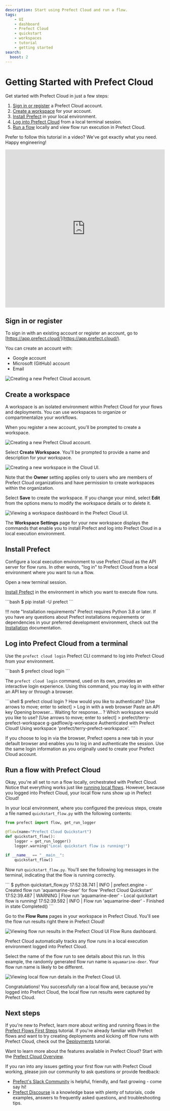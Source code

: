```yaml
---
description: Start using Prefect Cloud and run a flow.
tags:
    - UI
    - dashboard
    - Prefect Cloud
    - quickstart
    - workspaces
    - tutorial
    - getting started
search:
  boost: 2
---
```


# Getting Started with Prefect Cloud <span class="badge cloud"></span>

Get started with Prefect Cloud in just a few steps:

1. [Sign in or register](#sign-in-or-register) a Prefect Cloud account.
1. [Create a workspace](#create-a-workspace) for your account.
1. [Install Prefect](#install-prefect) in your local environment.
1. [Log into Prefect Cloud](#log-into-prefect-cloud-from-a-terminal) from a local terminal session.
1. [Run a flow](#run-a-flow-with-prefect-cloud) locally and view flow run execution in Prefect Cloud.

Prefer to follow this tutorial in a video? We've got exactly what you need. Happy engineering!

<div class="video-wrapper">
  <iframe width="100%" height="500" src="https://www.youtube.com/embed/vOpmE5w0XuU" title="YouTube video player" frameborder="0" allow="accelerometer; autoplay; clipboard-write; encrypted-media; gyroscope; picture-in-picture; web-share" allowfullscreen></iframe>
</div>

## Sign in or register

To sign in with an existing account or register an account, go to [https://app.prefect.cloud/](https://app.prefect.cloud/).

You can create an account with:

- Google account
- Microsoft (GitHub) account
- Email

![Creating a new Prefect Cloud account.](/img/ui/cloud-sign-in.png)

## Create a workspace

A workspace is an isolated environment within Prefect Cloud for your flows and deployments. You can use workspaces to organize or compartmentalize your workflows.

When you register a new account, you'll be prompted to create a workspace.  

![Creating a new Prefect Cloud account.](/img/ui/cloud-new-login.png)

Select **Create Workspace**. You'll be prompted to provide a name and description for your workspace.

![Creating a new workspace in the Cloud UI.](/img/ui/cloud-workspace-details.png)

Note that the **Owner** setting applies only to users who are members of Prefect Cloud organizations and have permission to create workspaces within the organization.

Select **Save** to create the workspace. If you change your mind, select **Edit** from the options menu to modify the workspace details or to delete it. 

![Viewing a workspace dashboard in the Prefect Cloud UI.](/img/ui/cloud-new-workspace.png)

The **Workspace Settings** page for your new workspace displays the commands that enable you to install Prefect and log into Prefect Cloud in a local execution environment.

## Install Prefect

Configure a local execution environment to use Prefect Cloud as the API server for flow runs. In other words, "log in" to Prefect Cloud from a local environment where you want to run a flow.

Open a new terminal session.

[Install Prefect](/getting-started/installation/) in the environment in which you want to execute flow runs.

<div class="terminal">
```bash
$ pip install -U prefect
```
</div>

!!! note "Installation requirements"
    Prefect requires Python 3.8 or later. If you have any questions about Prefect installations requirements or dependencies in your preferred development environment, check out the [Installation](/getting-started/installation/) documentation.

## Log into Prefect Cloud from a terminal

Use the `prefect cloud login` Prefect CLI command to log into Prefect Cloud from your environment.

<div class="terminal">
```bash
$ prefect cloud login
```
</div>

The `prefect cloud login` command, used on its own, provides an interactive login experience. Using this command, you may log in with either an API key or through a browser.

<div class="terminal">
```shell
$ prefect cloud login
? How would you like to authenticate? [Use arrows to move; enter to select]
> Log in with a web browser
  Paste an API key
Opening browser...
Waiting for response...
? Which workspace would you like to use? [Use arrows to move; enter to select]
> prefect/terry-prefect-workspace
  g-gadflow/g-workspace
Authenticated with Prefect Cloud! Using workspace 'prefect/terry-prefect-workspace'.
```
</div>

If you choose to log in via the browser, Prefect opens a new tab in your default browser and enables you to log in and authenticate the session. Use the same login information as you originally used to create your Prefect Cloud account.

## Run a flow with Prefect Cloud

Okay, you're all set to run a flow locally, orchestrated with Prefect Cloud. Notice that everything works just like [running local flows](/tutorial/flows/). However, because you logged into Prefect Cloud, your local flow runs show up in Prefect Cloud!

In your local environment, where you configured the previous steps, create a file named `quickstart_flow.py` with the following contents:

```python
from prefect import flow, get_run_logger

@flow(name="Prefect Cloud Quickstart")
def quickstart_flow():
    logger = get_run_logger()
    logger.warning("Local quickstart flow is running!")

if __name__ == "__main__":
    quickstart_flow()
```

Now run `quickstart_flow.py`. You'll see the following log messages in the terminal, indicating that the flow is running correctly.

<div class="terminal">
```
$ python quickstart_flow.py
17:52:38.741 | INFO    | prefect.engine - Created flow run 'aquamarine-deer' for flow 'Prefect Cloud Quickstart'
17:52:39.487 | WARNING | Flow run 'aquamarine-deer' - Local quickstart flow is running!
17:52:39.592 | INFO    | Flow run 'aquamarine-deer' - Finished in state Completed()
```
</div>

Go to the **Flow Runs** pages in your workspace in Prefect Cloud. You'll see the flow run results right there in Prefect Cloud!

![Viewing flow run results in the Prefect Cloud UI Flow Runs dashboard.](/img/ui/cloud-flow-run.png)

Prefect Cloud automatically tracks any flow runs in a local execution environment logged into Prefect Cloud.

Select the name of the flow run to see details about this run. In this example, the randomly generated flow run name is `aquamarine-deer`. Your flow run name is likely to be different.

![Viewing local flow run details in the Prefect Cloud UI.](/img/ui/cloud-flow-run-details.png)

Congratulations! You successfully ran a local flow and, because you're logged into Prefect Cloud, the local flow run results were captured by Prefect Cloud.

## Next steps

If you're new to Prefect, learn more about writing and running flows in the [Prefect Flows First Steps](/tutorial/flows/) tutorial. If you're already familiar with Prefect flows and want to try creating deployments and kicking off flow runs with Prefect Cloud, check out the [Deployments](/tutorial/deployments/) tutorial.

Want to learn more about the features available in Prefect Cloud? Start with the [Prefect Cloud Overview](/ui/cloud/).

If you ran into any issues getting your first flow run with Prefect Cloud working, please join our community to ask questions or provide feedback:

- [Prefect's Slack Community](https://www.prefect.io/slack/) is helpful, friendly, and fast growing - come say hi!
- [Prefect Discourse](https://discourse.prefect.io/) is a knowledge base with plenty of tutorials, code examples, answers to frequently asked questions, and troubleshooting tips.